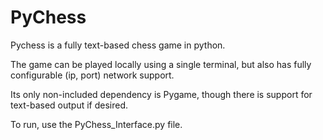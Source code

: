 # PyChess

Pychess is a fully text-based chess game in python.

The game can be played locally using a single terminal, but also has fully configurable (ip, port) network support.

Its only non-included dependency is Pygame, though there is support for text-based output if desired.

To run, use the PyChess_Interface.py file.
